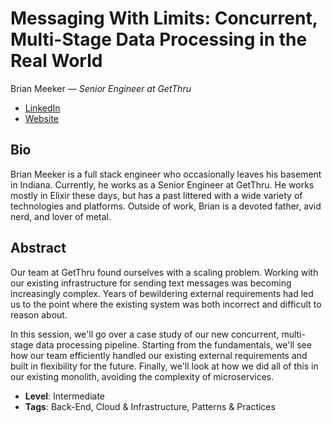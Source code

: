 # Messaging With Limits: Concurrent, Multi-Stage Data Processing in the Real World

Brian Meeker &mdash; *Senior Engineer at GetThru*

- [LinkedIn](https://www.linkedin.com/in/brianmeeker/)
- [Website](https://brianmeeker.me)

## Bio

Brian Meeker is a full stack engineer who occasionally leaves his basement in Indiana. Currently, he works as a Senior Engineer at GetThru. He works mostly in Elixir these days, but has a past littered with a wide variety of technologies and platforms. Outside of work, Brian is a devoted father, avid nerd, and lover of metal.

## Abstract

Our team at GetThru found ourselves with a scaling problem. Working with our existing infrastructure for sending text messages was becoming increasingly complex. Years of bewildering external requirements had led us to the point where the existing system was both incorrect and difficult to reason about.

In this session, we'll go over a case study of our new concurrent, multi-stage data processing pipeline. Starting from the fundamentals, we'll see how our team efficiently handled our existing external requirements and built in flexibility for the future. Finally, we'll look at how we did all of this in our existing monolith, avoiding the complexity of microservices.

- **Level**: Intermediate
- **Tags**: Back-End, Cloud & Infrastructure, Patterns & Practices
  